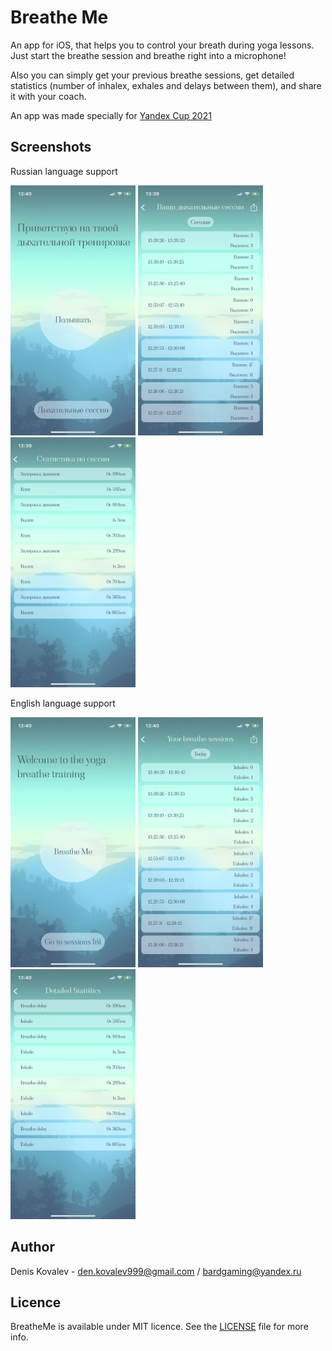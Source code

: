 # Breathe Me

An app for iOS, that helps you to control your breath during yoga lessons. Just start the breathe session and breathe right into a microphone!

Also you can simply get your previous breathe sessions, get detailed statistics (number of inhalex, exhales and delays between them), and share it with your coach.

An app was made specially for [Yandex Cup 2021](https://yandex.ru/cup/)

## Screenshots

Russian language support

<p float="left">
<img src="Screenshots/ru1.PNG" alt="alt text" width="200" height="400">   
<img src="Screenshots/ru2.PNG" alt="alt text" width="200" height="400">   
<img src="Screenshots/ru3.PNG" alt="alt text" width="200" height="400">    
</p>

English language support

<p float="left">
<img src="Screenshots/en1.PNG" alt="alt text" width="200" height="400">   
<img src="Screenshots/en2.PNG" alt="alt text" width="200" height="400">   
<img src="Screenshots/en3.PNG" alt="alt text" width="200" height="400">    
</p>

## Author
Denis Kovalev - den.kovalev999@gmail.com / bardgaming@yandex.ru

## Licence

BreatheMe is available under MIT licence. See the [LICENSE](LICENCE.md) file for more info.

